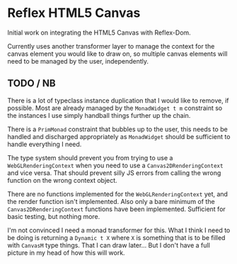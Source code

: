 # Reflex HTML5 Canvas

Initial work on integrating the HTML5 Canvas with Reflex-Dom.

Currently uses another transformer layer to manage the context for the canvas
element you would like to draw on, so multiple canvas elements will need to be
managed by the user, independently.


## TODO / NB

There is a lot of typeclass instance duplication that I would like to remove, if
possible. Most are already managed by the ``MonadWidget t m`` constraint so the
instances I use simply handball things further up the chain.

There is a ``PrimMonad`` constraint that bubbles up to the user, this needs to
be handled and discharged appropriately as ``MonadWidget`` should be sufficient
to handle everything I need.

The type system should prevent you from trying to use a
``WebGLRenderingContext`` when you need to use a ``Canvas2DRenderingContext``
and vice versa. That should prevent silly JS errors from calling the wrong
function on the wrong context object.

There are no functions implemented for the ``WebGLRenderingContext`` yet, and
the render function isn't implemented. Also only a bare minimum of the
``Canvas2DRenderingContext`` functions have been implemented. Sufficient for
basic testing, but nothing more.

I'm not convinced I need a monad transformer for this. What I think I need to be
doing is returning a ``Dynamic t X`` where ``X`` is something that is to be
filled with ``CanvasM`` type things. That I can draw later... But I don't have a
full picture in my head of how this will work.
